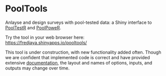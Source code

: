 # PoolTools
Anlayse and design surveys with pool-tested data: a Shiny interface to [PoolTestR](https://github.com/AngusMcLure/PoolTestR?tab=readme-ov-file#pooltestr) and [PoolPoweR](https://github.com/AngusMcLure/PoolPoweR?tab=readme-ov-file#poolpower).

Try the tool in your web browser here: https://fredjaya.shinyapps.io/pooltools/

This tool is under construction, with new functionality added often. Though we are confident that implemented code is correct and have provided extensive [documentation](https://github.com/AngusMcLure/PoolTools/wiki), the layout and names of options, inputs, and outputs may change over time.

